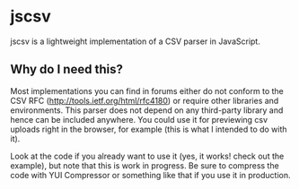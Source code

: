 jscsv
=====

jscsv is a lightweight implementation of a CSV parser in JavaScript.

Why do I need this?
-------------------
Most implementations you can find in forums either do not conform to the CSV RFC
(http://tools.ietf.org/html/rfc4180) or require other libraries and environments. This parser
does not depend on any third-party library and hence can be included anywhere. You could use
it for previewing csv uploads right in the browser, for example (this is what I intended to do with it).

Look at the code if you already want to use it (yes, it works! check out the example), but note that this is work in progress. Be sure to compress the code with YUI Compressor or something like that if you use it in production.